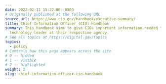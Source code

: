 ```yaml
---
date: 2022-02-11 15:32:00 -0500
# Originally published at the following URL
source_url: https://www.cio.gov/handbook/executive-summary/
title: Chief Information Officer (CIO) Handbook
summary: This handbook aims to give CIOs important information needed to be a
  technology leader at their respective agency.
# See all topics at https://digital.gov/topics
topics:
  - policy
# Controls how this page appears across the site
# 0 -- hidden
# 1 -- visible
# 2 -- highlighted
weight: 2
slug: chief-information-officer-cio-handbook
---
```

